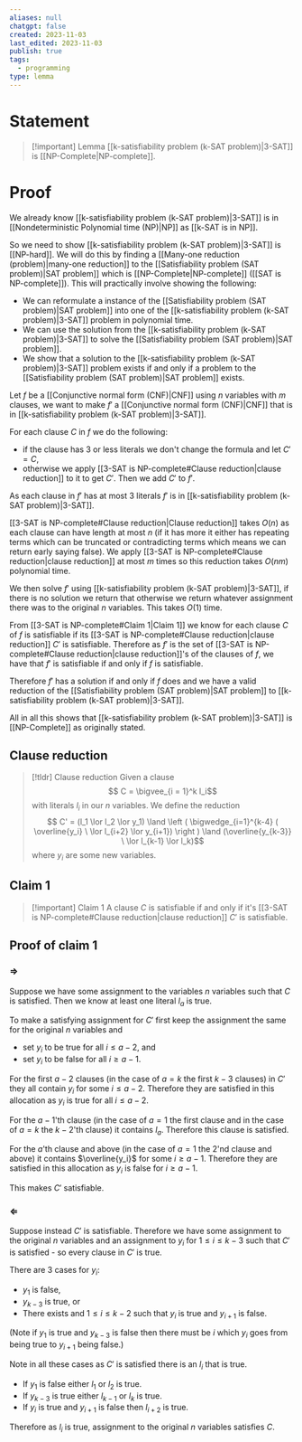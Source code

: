 ```yaml
---
aliases: null
chatgpt: false
created: 2023-11-03
last_edited: 2023-11-03
publish: true
tags:
  - programming
type: lemma
---
```

# Statement

> [!important] Lemma
> [[k-satisfiability problem (k-SAT problem)|3-SAT]] is [[NP-Complete|NP-complete]].

# Proof

We already know [[k-satisfiability problem (k-SAT problem)|3-SAT]] is in [[Nondeterministic Polynomial time (NP)|NP]] as [[k-SAT is in NP]].

So we need to show [[k-satisfiability problem (k-SAT problem)|3-SAT]] is [[NP-hard]]. We will do this by finding a [[Many-one reduction (problem)|many-one reduction]] to the [[Satisfiability problem (SAT problem)|SAT problem]] which is [[NP-Complete|NP-complete]] ([[SAT is NP-complete]]). This will practically involve showing the following:
- We can reformulate a instance of the [[Satisfiability problem (SAT problem)|SAT problem]] into one of the [[k-satisfiability problem (k-SAT problem)|3-SAT]] problem in polynomial time.
- We can use the solution from the [[k-satisfiability problem (k-SAT problem)|3-SAT]] to solve the [[Satisfiability problem (SAT problem)|SAT problem]].
- We show that a solution to the [[k-satisfiability problem (k-SAT problem)|3-SAT]] problem exists if and only if a problem to the [[Satisfiability problem (SAT problem)|SAT problem]] exists.

Let $f$ be a [[Conjunctive normal form (CNF)|CNF]] using $n$ variables with $m$ clauses, we want to make $f'$ a [[Conjunctive normal form (CNF)|CNF]] that is in [[k-satisfiability problem (k-SAT problem)|3-SAT]].

For each clause $C$ in $f$ we do the following:
- if the clause has 3 or less literals we don't change the formula and let $C' = C$,
- otherwise we apply [[3-SAT is NP-complete#Clause reduction|clause reduction]] to it to get $C'$.
Then we add $C'$ to $f'$.

As each clause in $f'$ has at most 3 literals $f'$ is in [[k-satisfiability problem (k-SAT problem)|3-SAT]].

[[3-SAT is NP-complete#Clause reduction|Clause reduction]] takes $O(n)$ as each clause can have length at most $n$ (if it has more it either has repeating terms which can be truncated or contradicting terms which means we can return early saying false). We apply [[3-SAT is NP-complete#Clause reduction|clause reduction]] at most $m$ times so this reduction takes $O(nm)$ polynomial time.

We then solve $f'$ using [[k-satisfiability problem (k-SAT problem)|3-SAT]], if there is no solution we return that otherwise we return whatever assignment there was to the original $n$ variables. This takes $O(1)$ time.

From [[3-SAT is NP-complete#Claim 1|Claim 1]] we know for each clause $C$ of $f$ is satisfiable if its [[3-SAT is NP-complete#Clause reduction|clause reduction]] $C'$ is satisfiable. Therefore as $f'$ is the set of [[3-SAT is NP-complete#Clause reduction|clause reduction]]'s of the clauses of $f$, we have that $f'$ is satisfiable if and only if $f$ is satisfiable.

Therefore $f'$ has a solution if and only if $f$ does and we have a valid reduction of the [[Satisfiability problem (SAT problem)|SAT problem]] to [[k-satisfiability problem (k-SAT problem)|3-SAT]].

All in all this shows that [[k-satisfiability problem (k-SAT problem)|3-SAT]] is [[NP-Complete]] as originally stated.

## Clause reduction

>[!tldr] Clause reduction
> Given a clause
> $$ C = \bigvee_{i = 1}^k l_i$$
> with literals $l_i$ in our $n$ variables. We define the reduction
> $$ C' = (l_1 \lor l_2 \lor y_1) \land \left ( \bigwedge_{i=1}^{k-4} ( \overline{y_i} \ \lor l_{i+2} \lor y_{i+1}) \right ) \land (\overline{y_{k-3}} \ \lor l_{k-1} \lor l_k)$$
> where $y_i$ are some new variables.

## Claim 1

> [!important] Claim 1
> A clause $C$ is satisfiable if and only if it's [[3-SAT is NP-complete#Clause reduction|clause reduction]] $C'$ is satisfiable.

## Proof of claim 1

### $\Rightarrow$

Suppose we have some assignment to the variables $n$ variables such that $C$ is satisfied. Then we know at least one literal $l_a$ is true.

To make a satisfying assignment for $C'$ first keep the assignment the same for the original $n$ variables and
- set $y_i$ to be true for all $i \leq a - 2$, and
- set $y_i$ to be false for all $i \geq a - 1$.

For the first $a - 2$ clauses (in the case of $a = k$ the first $k-3$ clauses) in $C'$ they all contain $y_i$ for some $i \leq a - 2$. Therefore they are satisfied in this allocation as $y_i$ is true for all $i \leq a - 2$.

For the $a - 1$'th clause (in the case of $a = 1$ the first clause and in the case of $a = k$ the $k-2$'th clause) it contains $l_a$. Therefore this clause is satisfied.

For the $a$'th clause and above (in the case of $a = 1$ the 2'nd clause and above) it contains $\overline{y_i}$ for some $i \geq a - 1$. Therefore they are satisfied in this allocation as $y_i$ is false for $i \geq a - 1$.

This makes $C'$ satisfiable.

### $\Leftarrow$

Suppose instead $C'$ is satisfiable. Therefore we have some assignment to the original $n$ variables and an assignment to $y_i$ for $1 \leq i \leq k-3$ such that $C'$ is satisfied - so every clause in $C'$ is true.

There are 3 cases for $y_i$:
- $y_1$ is false,
- $y_{k-3}$ is true, or
- There exists and $1 \leq i \leq k-2$ such that $y_i$ is true and $y_{i+1}$ is false.

(Note if $y_1$ is true and $y_{k-3}$ is false then there must be $i$ which $y_i$ goes from being true to $y_{i+1}$ being false.)

Note in all these cases as $C'$ is satisfied there is an $l_i$ that is true.
- If $y_1$ is false either $l_1$ or $l_2$ is true.
- If $y_{k-3}$ is true either $l_{k-1}$ or $l_k$ is true.
- If $y_i$ is true and $y_{i+1}$ is false then $l_{i+2}$ is true.

Therefore as $l_i$ is true, assignment to the original $n$ variables satisfies $C$.
